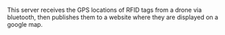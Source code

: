 This server receives the GPS locations of RFID tags from a drone via bluetooth, then publishes them to a website where they are displayed on a google map.
